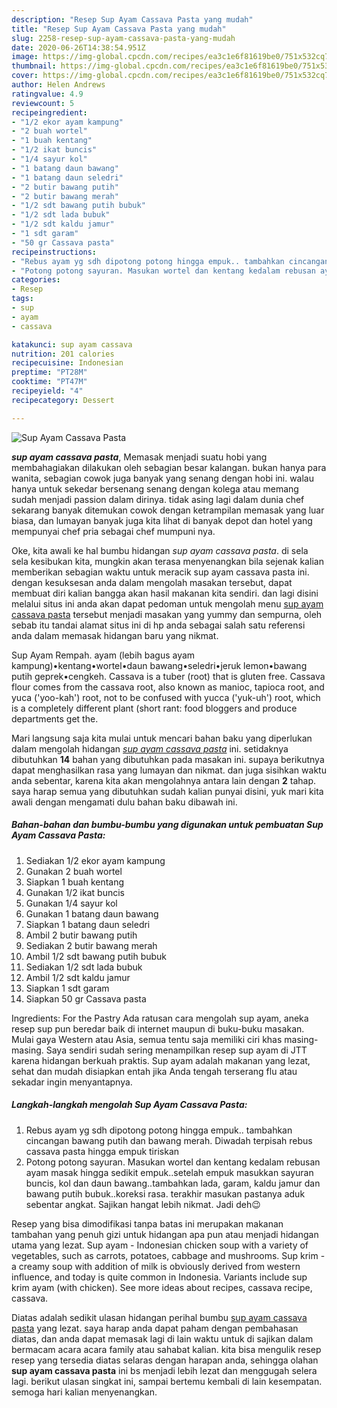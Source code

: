 ```yaml
---
description: "Resep Sup Ayam Cassava Pasta yang mudah"
title: "Resep Sup Ayam Cassava Pasta yang mudah"
slug: 2258-resep-sup-ayam-cassava-pasta-yang-mudah
date: 2020-06-26T14:38:54.951Z
image: https://img-global.cpcdn.com/recipes/ea3c1e6f81619be0/751x532cq70/sup-ayam-cassava-pasta-foto-resep-utama.jpg
thumbnail: https://img-global.cpcdn.com/recipes/ea3c1e6f81619be0/751x532cq70/sup-ayam-cassava-pasta-foto-resep-utama.jpg
cover: https://img-global.cpcdn.com/recipes/ea3c1e6f81619be0/751x532cq70/sup-ayam-cassava-pasta-foto-resep-utama.jpg
author: Helen Andrews
ratingvalue: 4.9
reviewcount: 5
recipeingredient:
- "1/2 ekor ayam kampung"
- "2 buah wortel"
- "1 buah kentang"
- "1/2 ikat buncis"
- "1/4 sayur kol"
- "1 batang daun bawang"
- "1 batang daun seledri"
- "2 butir bawang putih"
- "2 butir bawang merah"
- "1/2 sdt bawang putih bubuk"
- "1/2 sdt lada bubuk"
- "1/2 sdt kaldu jamur"
- "1 sdt garam"
- "50 gr Cassava pasta"
recipeinstructions:
- "Rebus ayam yg sdh dipotong potong hingga empuk.. tambahkan cincangan bawang putih dan bawang merah. Diwadah terpisah rebus cassava pasta hingga empuk tiriskan"
- "Potong potong sayuran. Masukan wortel dan kentang kedalam rebusan ayam masak hingga sedikit empuk..setelah empuk masukkan sayuran buncis, kol dan daun bawang..tambahkan lada, garam, kaldu jamur dan bawang putih bubuk..koreksi rasa. terakhir masukan pastanya aduk sebentar angkat. Sajikan hangat lebih nikmat. Jadi deh😉"
categories:
- Resep
tags:
- sup
- ayam
- cassava

katakunci: sup ayam cassava 
nutrition: 201 calories
recipecuisine: Indonesian
preptime: "PT28M"
cooktime: "PT47M"
recipeyield: "4"
recipecategory: Dessert

---
```



![Sup Ayam Cassava Pasta](https://img-global.cpcdn.com/recipes/ea3c1e6f81619be0/751x532cq70/sup-ayam-cassava-pasta-foto-resep-utama.jpg)

<b><i>sup ayam cassava pasta</i></b>, Memasak menjadi suatu hobi yang membahagiakan dilakukan oleh sebagian besar kalangan. bukan hanya para wanita, sebagian cowok juga banyak yang senang dengan hobi ini. walau hanya untuk sekedar bersenang senang dengan kolega atau memang sudah menjadi passion dalam dirinya. tidak asing lagi dalam dunia chef sekarang banyak ditemukan cowok dengan ketrampilan memasak yang luar biasa, dan lumayan banyak juga kita lihat di banyak depot dan hotel yang mempunyai chef pria sebagai chef mumpuni nya.

Oke, kita awali ke hal bumbu hidangan <i>sup ayam cassava pasta</i>. di sela sela kesibukan kita, mungkin akan terasa menyenangkan bila sejenak kalian memberikan sebagian waktu untuk meracik sup ayam cassava pasta ini. dengan kesuksesan anda dalam mengolah masakan tersebut, dapat membuat diri kalian bangga akan hasil makanan kita sendiri. dan lagi disini melalui situs ini anda akan dapat pedoman untuk mengolah menu <u>sup ayam cassava pasta</u> tersebut menjadi masakan yang yummy dan sempurna, oleh sebab itu tandai alamat situs ini di hp anda sebagai salah satu referensi anda dalam memasak hidangan baru yang nikmat.

Sup Ayam Rempah. ayam (lebih bagus ayam kampung)•kentang•wortel•daun bawang•seledri•jeruk lemon•bawang putih geprek•cengkeh. Cassava is a tuber (root) that is gluten free. Cassava flour comes from the cassava root, also known as manioc, tapioca root, and yuca (&#39;yoo-kah&#39;) root, not to be confused with yucca (&#39;yuk-uh&#39;) root, which is a completely different plant (short rant: food bloggers and produce departments get the.


Mari langsung saja kita mulai untuk mencari bahan baku yang diperlukan dalam mengolah hidangan <u><i>sup ayam cassava pasta</i></u> ini. setidaknya dibutuhkan <b>14</b> bahan yang dibutuhkan pada masakan ini. supaya berikutnya dapat menghasilkan rasa yang lumayan dan nikmat. dan juga sisihkan waktu anda sebentar, karena kita akan mengolahnya antara lain dengan <b>2</b> tahap. saya harap semua yang dibutuhkan sudah kalian punyai disini, yuk mari kita awali dengan mengamati dulu bahan baku dibawah ini.

<!--inarticleads1-->

##### Bahan-bahan dan bumbu-bumbu yang digunakan untuk pembuatan Sup Ayam Cassava Pasta:

1. Sediakan 1/2 ekor ayam kampung
1. Gunakan 2 buah wortel
1. Siapkan 1 buah kentang
1. Gunakan 1/2 ikat buncis
1. Gunakan 1/4 sayur kol
1. Gunakan 1 batang daun bawang
1. Siapkan 1 batang daun seledri
1. Ambil 2 butir bawang putih
1. Sediakan 2 butir bawang merah
1. Ambil 1/2 sdt bawang putih bubuk
1. Sediakan 1/2 sdt lada bubuk
1. Ambil 1/2 sdt kaldu jamur
1. Siapkan 1 sdt garam
1. Siapkan 50 gr Cassava pasta


Ingredients: For the Pastry Ada ratusan cara mengolah sup ayam, aneka resep sup pun beredar baik di internet maupun di buku-buku masakan. Mulai gaya Western atau Asia, semua tentu saja memiliki ciri khas masing-masing. Saya sendiri sudah sering menampilkan resep sup ayam di JTT karena hidangan berkuah praktis. Sup ayam adalah makanan yang lezat, sehat dan mudah disiapkan entah jika Anda tengah terserang flu atau sekadar ingin menyantapnya. 

<!--inarticleads2-->

##### Langkah-langkah mengolah Sup Ayam Cassava Pasta:

1. Rebus ayam yg sdh dipotong potong hingga empuk.. tambahkan cincangan bawang putih dan bawang merah. Diwadah terpisah rebus cassava pasta hingga empuk tiriskan
1. Potong potong sayuran. Masukan wortel dan kentang kedalam rebusan ayam masak hingga sedikit empuk..setelah empuk masukkan sayuran buncis, kol dan daun bawang..tambahkan lada, garam, kaldu jamur dan bawang putih bubuk..koreksi rasa. terakhir masukan pastanya aduk sebentar angkat. Sajikan hangat lebih nikmat. Jadi deh😉


Resep yang bisa dimodifikasi tanpa batas ini merupakan makanan tambahan yang penuh gizi untuk hidangan apa pun atau menjadi hidangan utama yang lezat. Sup ayam - Indonesian chicken soup with a variety of vegetables, such as carrots, potatoes, cabbage and mushrooms. Sup krim - a creamy soup with addition of milk is obviously derived from western influence, and today is quite common in Indonesia. Variants include sup krim ayam (with chicken). See more ideas about recipes, cassava recipe, cassava. 

Diatas adalah sedikit ulasan hidangan perihal bumbu <u>sup ayam cassava pasta</u> yang lezat. saya harap anda dapat paham dengan pembahasan diatas, dan anda dapat memasak lagi di lain waktu untuk di sajikan dalam bermacam acara acara family atau sahabat kalian. kita bisa mengulik resep resep yang tersedia diatas selaras dengan harapan anda, sehingga olahan <b>sup ayam cassava pasta</b> ini bs menjadi lebih lezat dan menggugah selera lagi. berikut ulasan singkat ini, sampai bertemu kembali di lain kesempatan. semoga hari kalian menyenangkan.

